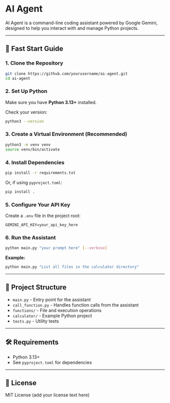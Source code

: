 # AI Agent

AI Agent is a command-line coding assistant powered by Google Gemini, designed to help you interact with and manage Python projects.

---

## 🚀 Fast Start Guide

### 1. Clone the Repository

```sh
git clone https://github.com/yourusername/ai-agent.git
cd ai-agent
```

### 2. Set Up Python

Make sure you have **Python 3.13+** installed.

Check your version:
```sh
python3 --version
```

### 3. Create a Virtual Environment (Recommended)

```sh
python3 -m venv venv
source venv/bin/activate
```

### 4. Install Dependencies

```sh
pip install -r requirements.txt
```
Or, if using `pyproject.toml`:
```sh
pip install .
```

### 5. Configure Your API Key

Create a `.env` file in the project root:
```
GEMINI_API_KEY=your_api_key_here
```

### 6. Run the Assistant

```sh
python main.py "your prompt here" [--verbose]
```

**Example:**
```sh
python main.py "List all files in the calculator directory"
```

---

## 📁 Project Structure

- `main.py` - Entry point for the assistant
- `call_function.py` - Handles function calls from the assistant
- `functions/` - File and execution operations
- `calculator/` - Example Python project
- `tests.py` - Utility tests

---

## 🛠 Requirements

- Python 3.13+
- See `pyproject.toml` for dependencies

---

## 📄 License

MIT License (add your license text here)